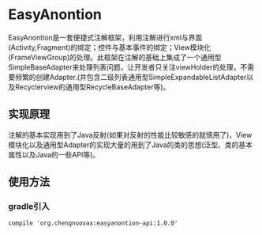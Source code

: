 # EasyAnontion
EasyAnontion是一套便捷式注解框架，利用注解进行xml与界面(Activity,Fragment)的绑定；控件与基本事件的绑定；View模块化(FrameViewGroup)的处理。此框架在注解的基础上集成了一个通用型SimpleBaseAdapter来处理列表问题，让开发者只关注viewHolder的处理，不需要频繁的创建Adapter.(并包含二级列表通用型SimpleExpandableListAdapter以及Recyclerview的通用型RecycleBaseAdapter等)。
## 实现原理
注解的基本实现用到了Java反射(如果对反射的性能比较敏感的就慎用了)，View模块化以及通用型Adapter的实现大量的用到了Java的类的思想(泛型、类的基本属性以及Java的一些API等)。
## 使用方法
### gradle引入
	compile 'org.chengnuovax:easyanontion-api:1.0.0'
